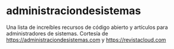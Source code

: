 # administraciondesistemas
Una lista de increíbles recursos de código abierto y artículos para administradores de sistemas. Cortesía de https://administraciondesistemas.com y https://revistacloud.com
